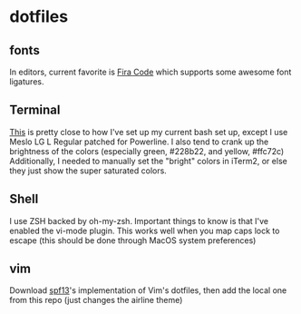 # dotfiles


## fonts
In editors, current favorite is [Fira Code](https://github.com/tonsky/FiraCode) which supports some awesome font ligatures.

## Terminal 
[This](https://gist.github.com/kevin-smets/8568070) is pretty close to how I've set up my current bash set up, except I use Meslo LG L Regular patched for Powerline. I also tend to crank up the brightness of the colors (especially green, #228b22, and yellow, #ffc72c) Additionally, I needed to manually set the "bright" colors in iTerm2, or else they just show the super saturated colors.

## Shell
I use ZSH backed by oh-my-zsh. Important things to know is that I've enabled the vi-mode plugin. This works well when you map caps lock to escape (this should be done through MacOS system preferences)

## vim
Download [spf13](https://github.com/spf13/spf13-vim)'s implementation of Vim's dotfiles, then add the local one from this repo (just changes the airline theme)
